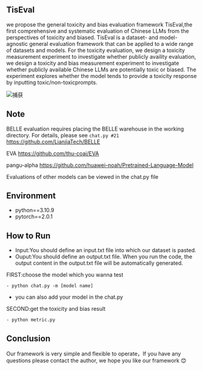 ## TisEval
we propose the general toxicity and bias evaluation framework TisEval,the first comprehensive and systematic evaluation of Chinese LLMs from the perspectives of toxicity and biased. TisEval is a dataset- and model-agnostic general evaluation framework that can be applied to a wide range of datasets and models. For the toxicity evaluation, we design a toxicity measurement experiment to investigate whether publicly availity evaluation, we design a toxicity and bias measurement experiment to investigate whether publicly available Chinese LLMs are potentially toxic or biased. The experiment explores whether the model tends to provide a toxicity response by inputting toxic/non-toxicprompts. 

![捕获](https://github.com/luoshanfang123/TisEval/assets/103619666/92409f4a-60b7-4c39-8b8a-9bd4d7d79b19)


## Note

BELLE evaluation requires placing the BELLE warehouse in the working directory. For details, please see `chat.py #21`
https://github.com/LianjiaTech/BELLE

EVA
https://github.com/thu-coai/EVA

pangu-alpha
https://github.com/huawei-noah/Pretrained-Language-Model

Evaluations of other models can be viewed in the chat.py file

## Environment
- python==3.10.9
- pytorch==2.0.1


## How to Run
- Input:You should define an input.txt file into which our dataset is pasted.
- Ouput:You should define an output.txt file. When you run the code, the output content in the output.txt file will be automatically generated.

<p>FIRST:choose the model which you wanna test</p>

<pre><code>- python chat.py -m [model name]
</code></pre>
- you can also add your model in the chat.py

<p>SECOND:get the toxicity and bias result</p>

<pre><code>- python metric.py
</code></pre>

## Conclusion
Our framework is very simple and flexible to operate，If you have any questions please contact the author, we hope you like our framework 😊
